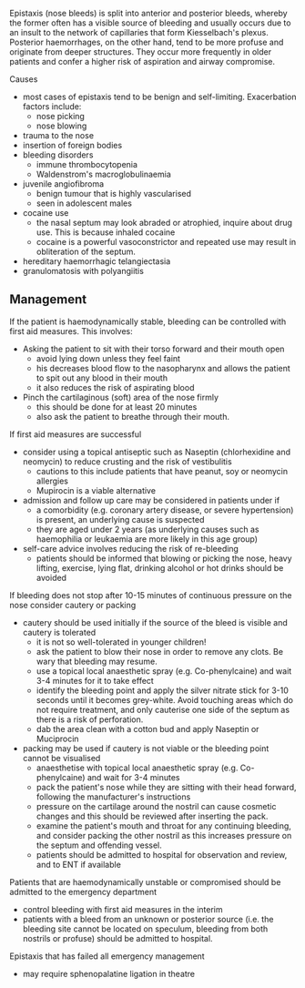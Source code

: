 Epistaxis (nose bleeds) is split into anterior and posterior bleeds, whereby the former often has a visible source of bleeding and usually occurs due to an insult to the network of capillaries that form Kiesselbach's plexus. Posterior haemorrhages, on the other hand, tend to be more profuse and originate from deeper structures. They occur more frequently in older patients and confer a higher risk of aspiration and airway compromise.  
  
Causes  
* most cases of epistaxis tend to be benign and self\-limiting. Exacerbation factors include:
	+ nose picking
	+ nose blowing
* trauma to the nose
* insertion of foreign bodies
* bleeding disorders
	+ immune thrombocytopenia
	+ Waldenstrom's macroglobulinaemia
* juvenile angiofibroma
	+ benign tumour that is highly vascularised
	+ seen in adolescent males
* cocaine use
	+ the nasal septum may look abraded or atrophied, inquire about drug use. This is because inhaled cocaine
	+ cocaine is a powerful vasoconstrictor and repeated use may result in obliteration of the septum.
* hereditary haemorrhagic telangiectasia
* granulomatosis with polyangiitis

  
  
Management
----------

  
If the patient is haemodynamically stable, bleeding can be controlled with first aid measures. This involves:  
* Asking the patient to sit with their torso forward and their mouth open
	+ avoid lying down unless they feel faint
	+ his decreases blood flow to the nasopharynx and allows the patient to spit out any blood in their mouth
	+ it also reduces the risk of aspirating blood
* Pinch the cartilaginous (soft) area of the nose firmly 
	+ this should be done for at least 20 minutes
	+ also ask the patient to breathe through their mouth.

  
If first aid measures are successful  
* consider using a topical antiseptic such as Naseptin (chlorhexidine and neomycin) to reduce crusting and the risk of vestibulitis
	+ cautions to this include patients that have peanut, soy or neomycin allergies
	+ Mupirocin is a viable alternative
* admission and follow up care may be considered in patients under if
	+ a comorbidity (e.g. coronary artery disease, or severe hypertension) is present, an underlying cause is suspected
	+ they are aged under 2 years (as underlying causes such as haemophilia or leukaemia are more likely in this age group)
* self\-care advice involves reducing the risk of re\-bleeding
	+ patients should be informed that blowing or picking the nose, heavy lifting, exercise, lying flat, drinking alcohol or hot drinks should be avoided

  
If bleeding does not stop after 10\-15 minutes of continuous pressure on the nose consider cautery or packing  
* cautery should be used initially if the source of the bleed is visible and cautery is tolerated
	+ it is not so well\-tolerated in younger children!
	+ ask the patient to blow their nose in order to remove any clots. Be wary that bleeding may resume.
	+ use a topical local anaesthetic spray (e.g. Co\-phenylcaine) and wait 3\-4 minutes for it to take effect
	+ identify the bleeding point and apply the silver nitrate stick for 3\-10 seconds until it becomes grey\-white. Avoid touching areas which do not require treatment, and only cauterise one side of the septum as there is a risk of perforation.
	+ dab the area clean with a cotton bud and apply Naseptin or Muciprocin
* packing may be used if cautery is not viable or the bleeding point cannot be visualised
	+ anaesthetise with topical local anaesthetic spray (e.g. Co\-phenylcaine) and wait for 3\-4 minutes
	+ pack the patient's nose while they are sitting with their head forward, following the manufacturer's instructions
	+ pressure on the cartilage around the nostril can cause cosmetic changes and this should be reviewed after inserting the pack.
	+ examine the patient's mouth and throat for any continuing bleeding, and consider packing the other nostril as this increases pressure on the septum and offending vessel.
	+ patients should be admitted to hospital for observation and review, and to ENT if available

  
Patients that are haemodynamically unstable or compromised should be admitted to the emergency department  
* control bleeding with first aid measures in the interim
* patients with a bleed from an unknown or posterior source (i.e. the bleeding site cannot be located on speculum, bleeding from both nostrils or profuse) should be admitted to hospital.

  
Epistaxis that has failed all emergency management  
* may require sphenopalatine ligation in theatre
